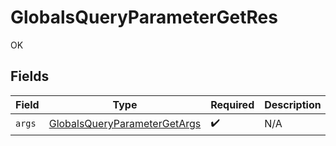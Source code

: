 # GlobalsQueryParameterGetRes

OK


## Fields

| Field                                                                                   | Type                                                                                    | Required                                                                                | Description                                                                             |
| --------------------------------------------------------------------------------------- | --------------------------------------------------------------------------------------- | --------------------------------------------------------------------------------------- | --------------------------------------------------------------------------------------- |
| `args`                                                                                  | [GlobalsQueryParameterGetArgs](../../models/operations/GlobalsQueryParameterGetArgs.md) | :heavy_check_mark:                                                                      | N/A                                                                                     |